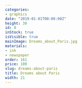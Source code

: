 ```yaml
---
categories:
- graphics
date: "2019-01-01T00:00:00Z"
height: 30
id: 0
inStock: true
isVisible: true
mainImage: Dreams_about_Paris.jpg
materials:
- ink
- newspaper
order: 161
price: 100
slug: dreams-about-paris
title: Dreams about Paris
width: 21
---
```


